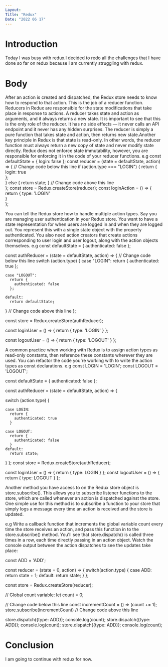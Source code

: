 ```yaml
---
Layout:
Title: "Redux"
Date: "2022 06 17"
---
```



# Introduction
Today I was busy with redux.I decided to redo all the challenges that I have done so far on redux because I am currently struggling with redux.

# Body
After an action is created and dispatched, the Redux store needs to know how to respond to that action. This is the job of a reducer function. Reducers in Redux are responsible for the state modifications that take place in response to actions. A reducer takes state and action as arguments, and it always returns a new state. It is important to see that this is the only role of the reducer. It has no side effects — it never calls an API endpoint and it never has any hidden surprises. The reducer is simply a pure function that takes state and action, then returns new state.Another key principle in Redux is that state is read-only. In other words, the reducer function must always return a new copy of state and never modify state directly. Redux does not enforce state immutability, however, you are responsible for enforcing it in the code of your reducer functions.
e.g
const defaultState = {
  login: false 
};
const reducer = (state = defaultState, action) => {
  // Change code below this line 
if (action.type === "LOGIN") {
    return {   
      login: true      
    };    
  } else {
    return state;
  }
  // Change code above this line  
};
const store = Redux.createStore(reducer);
const loginAction = () => {
  return { 
    type: 'LOGIN'    
  }  
};


You can tell the Redux store how to handle multiple action types. Say you are managing user authentication in your Redux store. You want to have a state representation for when users are logged in and when they are logged out. You represent this with a single state object with the property authenticated. You also need action creators that create actions corresponding to user login and user logout, along with the action objects themselves.
e.g 
const defaultState = {
  authenticated: false
};

const authReducer = (state = defaultState, action) => {
  // Change code below this line
switch (action.type) {
    case "LOGIN":
      return {
        authenticated: true
      };

    case "LOGOUT":
      return {
        authenticated: false
      };

    default:
      return defaultState;
  }
  // Change code above this line
};

const store = Redux.createStore(authReducer);

const loginUser = () => {
  return {
    type: 'LOGIN'
  }
};

const logoutUser = () => {
  return {
    type: 'LOGOUT'
  }
};

A common practice when working with Redux is to assign action types as read-only constants, then reference these constants wherever they are used. You can refactor the code you're working with to write the action types as const declarations.
e.g 
const LOGIN = 'LOGIN';
const LOGOUT = 'LOGOUT';

const defaultState = {
  authenticated: false
};

const authReducer = (state = defaultState, action) => {

  switch (action.type) {

    case LOGIN:
      return {
        authenticated: true
      }

    case LOGOUT:
      return {
        authenticated: false
      }
    default:
      return state;
  }
};
const store = Redux.createStore(authReducer);

const loginUser = () => {
  return {
    type: LOGIN
  }
};
const logoutUser = () => {
  return {
    type: LOGOUT
  }
};

Another method you have access to on the Redux store object is store.subscribe(). This allows you to subscribe listener functions to the store, which are called whenever an action is dispatched against the store. One simple use for this method is to subscribe a function to your store that simply logs a message every time an action is received and the store is updated.

e.g Write a callback function that increments the global variable count every time the store receives an action, and pass this function in to the store.subscribe() method. You'll see that store.dispatch() is called three times in a row, each time directly passing in an action object. Watch the console output between the action dispatches to see the updates take place:

const ADD = 'ADD';

const reducer = (state = 0, action) => {
  switch(action.type) {
    case ADD:
      return state + 1;
    default:
      return state;
  }
};

const store = Redux.createStore(reducer);

// Global count variable:
let count = 0;

// Change code below this line
const incrementCount = () => (count += 1);
store.subscribe(incrementCount)
// Change code above this line

store.dispatch({type: ADD});
console.log(count);
store.dispatch({type: ADD});
console.log(count);
store.dispatch({type: ADD});
console.log(count);

# Conclusion
I am going to continue with redux for now.
